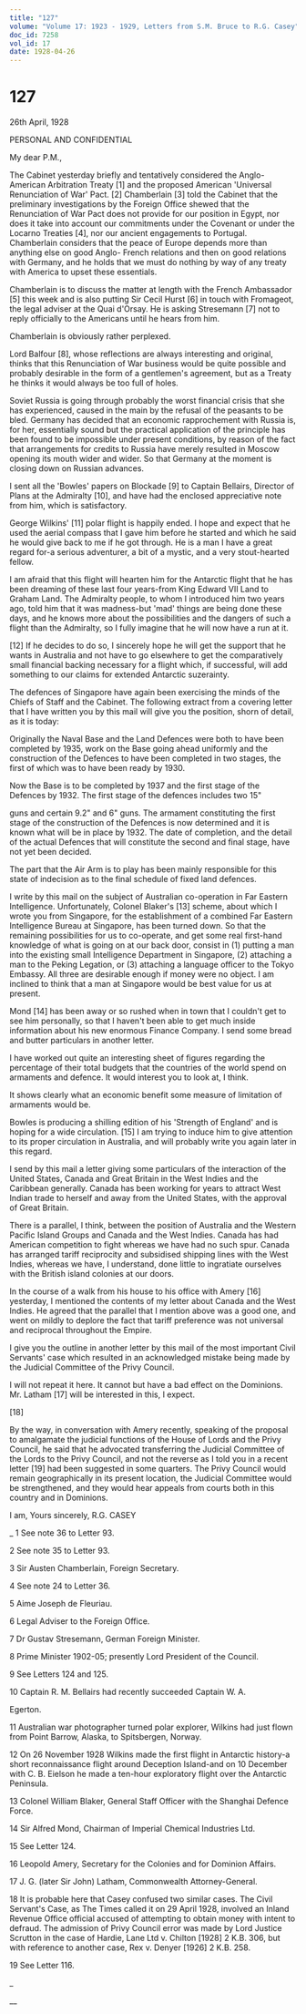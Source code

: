 ```yaml
---
title: "127"
volume: "Volume 17: 1923 - 1929, Letters from S.M. Bruce to R.G. Casey"
doc_id: 7258
vol_id: 17
date: 1928-04-26
---
```


# 127

26th April, 1928

PERSONAL AND CONFIDENTIAL

My dear P.M.,

The Cabinet yesterday briefly and tentatively considered the Anglo-American Arbitration Treaty [1] and the proposed American 'Universal Renunciation of War' Pact. [2] Chamberlain [3] told the Cabinet that the preliminary investigations by the Foreign Office shewed that the Renunciation of War Pact does not provide for our position in Egypt, nor does it take into account our commitments under the Covenant or under the Locarno Treaties [4], nor our ancient engagements to Portugal. Chamberlain considers that the peace of Europe depends more than anything else on good Anglo- French relations and then on good relations with Germany, and he holds that we must do nothing by way of any treaty with America to upset these essentials.

Chamberlain is to discuss the matter at length with the French Ambassador [5] this week and is also putting Sir Cecil Hurst [6] in touch with Fromageot, the legal adviser at the Quai d'Orsay. He is asking Stresemann [7] not to reply officially to the Americans until he hears from him.

Chamberlain is obviously rather perplexed.

Lord Balfour [8], whose reflections are always interesting and original, thinks that this Renunciation of War business would be quite possible and probably desirable in the form of a gentlemen's agreement, but as a Treaty he thinks it would always be too full of holes.

Soviet Russia is going through probably the worst financial crisis that she has experienced, caused in the main by the refusal of the peasants to be bled. Germany has decided that an economic rapprochement with Russia is, for her, essentially sound but the practical application of the principle has been found to be impossible under present conditions, by reason of the fact that arrangements for credits to Russia have merely resulted in Moscow opening its mouth wider and wider. So that Germany at the moment is closing down on Russian advances.

I sent all the 'Bowles' papers on Blockade [9] to Captain Bellairs, Director of Plans at the Admiralty [10], and have had the enclosed appreciative note from him, which is satisfactory.

George Wilkins' [11] polar flight is happily ended. I hope and expect that he used the aerial compass that I gave him before he started and which he said he would give back to me if he got through. He is a man I have a great regard for-a serious adventurer, a bit of a mystic, and a very stout-hearted fellow.

I am afraid that this flight will hearten him for the Antarctic flight that he has been dreaming of these last four years-from King Edward VII Land to Graham Land. The Admiralty people, to whom I introduced him two years ago, told him that it was madness-but 'mad' things are being done these days, and he knows more about the possibilities and the dangers of such a flight than the Admiralty, so I fully imagine that he will now have a run at it.

[12] If he decides to do so, I sincerely hope he will get the support that he wants in Australia and not have to go elsewhere to get the comparatively small financial backing necessary for a flight which, if successful, will add something to our claims for extended Antarctic suzerainty.

The defences of Singapore have again been exercising the minds of the Chiefs of Staff and the Cabinet. The following extract from a covering letter that I have written you by this mail will give you the position, shorn of detail, as it is today:

Originally the Naval Base and the Land Defences were both to have been completed by 1935, work on the Base going ahead uniformly and the construction of the Defences to have been completed in two stages, the first of which was to have been ready by 1930.

Now the Base is to be completed by 1937 and the first stage of the Defences by 1932. The first stage of the defences includes two 15"

guns and certain 9.2" and 6" guns. The armament constituting the first stage of the construction of the Defences is now determined and it is known what will be in place by 1932. The date of completion, and the detail of the actual Defences that will constitute the second and final stage, have not yet been decided.

The part that the Air Arm is to play has been mainly responsible for this state of indecision as to the final schedule of fixed land defences.

I write by this mail on the subject of Australian co-operation in Far Eastern Intelligence. Unfortunately, Colonel Blaker's [13] scheme, about which I wrote you from Singapore, for the establishment of a combined Far Eastern Intelligence Bureau at Singapore, has been turned down. So that the remaining possibilities for us to co-operate, and get some real first-hand knowledge of what is going on at our back door, consist in (1) putting a man into the existing small Intelligence Department in Singapore, (2) attaching a man to the Peking Legation, or (3) attaching a language officer to the Tokyo Embassy. All three are desirable enough if money were no object. I am inclined to think that a man at Singapore would be best value for us at present.

Mond [14] has been away or so rushed when in town that I couldn't get to see him personally, so that I haven't been able to get much inside information about his new enormous Finance Company. I send some bread and butter particulars in another letter.

I have worked out quite an interesting sheet of figures regarding the percentage of their total budgets that the countries of the world spend on armaments and defence. It would interest you to look at, I think.

It shows clearly what an economic benefit some measure of limitation of armaments would be.

Bowles is producing a shilling edition of his 'Strength of England' and is hoping for a wide circulation. [15] I am trying to induce him to give attention to its proper circulation in Australia, and will probably write you again later in this regard.

I send by this mail a letter giving some particulars of the interaction of the United States, Canada and Great Britain in the West Indies and the Caribbean generally. Canada has been working for years to attract West Indian trade to herself and away from the United States, with the approval of Great Britain.

There is a parallel, I think, between the position of Australia and the Western Pacific Island Groups and Canada and the West Indies. Canada has had American competition to fight whereas we have had no such spur. Canada has arranged tariff reciprocity and subsidised shipping lines with the West Indies, whereas we have, I understand, done little to ingratiate ourselves with the British island colonies at our doors.

In the course of a walk from his house to his office with Amery [16] yesterday, I mentioned the contents of my letter about Canada and the West Indies. He agreed that the parallel that I mention above was a good one, and went on mildly to deplore the fact that tariff preference was not universal and reciprocal throughout the Empire.

I give you the outline in another letter by this mail of the most important Civil Servants' case which resulted in an acknowledged mistake being made by the Judicial Committee of the Privy Council.

I will not repeat it here. It cannot but have a bad effect on the Dominions. Mr. Latham [17] will be interested in this, I expect.

[18]

By the way, in conversation with Amery recently, speaking of the proposal to amalgamate the judicial functions of the House of Lords and the Privy Council, he said that he advocated transferring the Judicial Committee of the Lords to the Privy Council, and not the reverse as I told you in a recent letter [19] had been suggested in some quarters. The Privy Council would remain geographically in its present location, the Judicial Committee would be strengthened, and they would hear appeals from courts both in this country and in Dominions.

I am, Yours sincerely, R.G. CASEY 

_ 1 See note 36 to Letter 93.

2 See note 35 to Letter 93.

3 Sir Austen Chamberlain, Foreign Secretary.

4 See note 24 to Letter 36.

5 Aime Joseph de Fleuriau.

6 Legal Adviser to the Foreign Office.

7 Dr Gustav Stresemann, German Foreign Minister.

8 Prime Minister 1902-05; presently Lord President of the Council.

9 See Letters 124 and 125.

10 Captain R. M. Bellairs had recently succeeded Captain W. A.

Egerton.

11 Australian war photographer turned polar explorer, Wilkins had just flown from Point Barrow, Alaska, to Spitsbergen, Norway.

12 On 26 November 1928 Wilkins made the first flight in Antarctic history-a short reconnaissance flight around Deception Island-and on 10 December with C. B. Eielson he made a ten-hour exploratory flight over the Antarctic Peninsula.

13 Colonel William Blaker, General Staff Officer with the Shanghai Defence Force.

14 Sir Alfred Mond, Chairman of Imperial Chemical Industries Ltd.

15 See Letter 124.

16 Leopold Amery, Secretary for the Colonies and for Dominion Affairs.

17 J. G. (later Sir John) Latham, Commonwealth Attorney-General.

18 It is probable here that Casey confused two similar cases. The Civil Servant's Case, as The Times called it on 29 April 1928, involved an Inland Revenue Office official accused of attempting to obtain money with intent to defraud. The admission of Privy Council error was made by Lord Justice Scrutton in the case of Hardie, Lane Ltd v. Chilton [1928] 2 K.B. 306, but with reference to another case, Rex v. Denyer [1926] 2 K.B. 258.

19 See Letter 116.

_

__
